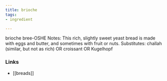 ```yaml
---
title: brioche
tags:
- ingredient

---
```

brioche bree-OSHE Notes: This rich, slightly sweet yeast bread is made with eggs and butter, and sometimes with fruit or nuts. Substitutes: challah (similar, but not as rich) OR croissant OR Kugelhopf

### Links

* [[breads]]
